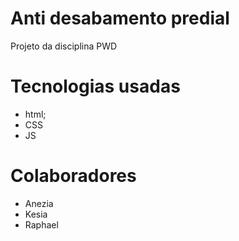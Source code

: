 # Anti desabamento predial
Projeto da disciplina PWD
# Tecnologias usadas
 - html;
 - CSS
 - JS
# Colaboradores
- Anezia
- Kesia
- Raphael
